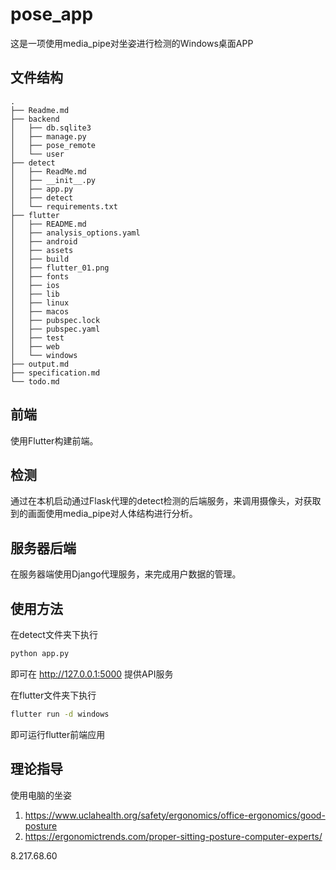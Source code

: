 # pose_app

这是一项使用media_pipe对坐姿进行检测的Windows桌面APP

## 文件结构

```
.
├── Readme.md
├── backend
│   ├── db.sqlite3
│   ├── manage.py
│   ├── pose_remote
│   └── user
├── detect
│   ├── ReadMe.md
│   ├── __init__.py
│   ├── app.py
│   ├── detect
│   └── requirements.txt
├── flutter
│   ├── README.md
│   ├── analysis_options.yaml
│   ├── android
│   ├── assets
│   ├── build
│   ├── flutter_01.png
│   ├── fonts
│   ├── ios
│   ├── lib
│   ├── linux
│   ├── macos
│   ├── pubspec.lock
│   ├── pubspec.yaml
│   ├── test
│   ├── web
│   └── windows
├── output.md
├── specification.md
└── todo.md

```

## 前端

使用Flutter构建前端。

## 检测

通过在本机启动通过Flask代理的detect检测的后端服务，来调用摄像头，对获取到的画面使用media_pipe对人体结构进行分析。

## 服务器后端

在服务器端使用Django代理服务，来完成用户数据的管理。

## 使用方法

在detect文件夹下执行
```bash
python app.py
```
即可在 http://127.0.0.1:5000 提供API服务

在flutter文件夹下执行
```bash
flutter run -d windows
```
即可运行flutter前端应用

## 理论指导

使用电脑的坐姿 

1. https://www.uclahealth.org/safety/ergonomics/office-ergonomics/good-posture
2. https://ergonomictrends.com/proper-sitting-posture-computer-experts/


8.217.68.60




